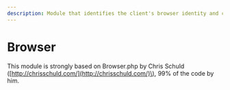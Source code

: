 ```yaml
---
description: Module that identifies the client's browser identity and capabilities.
---
```


# Browser

This module is strongly based on Browser.php by Chris Schuld \([http://chrisschuld.com/](http://chrisschuld.com/)\), 99% of the code by him.

